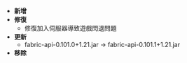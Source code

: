 - **新增**
- **修復**
    - 修復加入伺服器導致遊戲閃退問題
- **更新**
    - fabric-api-0.101.0+1.21.jar -> fabric-api-0.101.1+1.21.jar
- **移除**